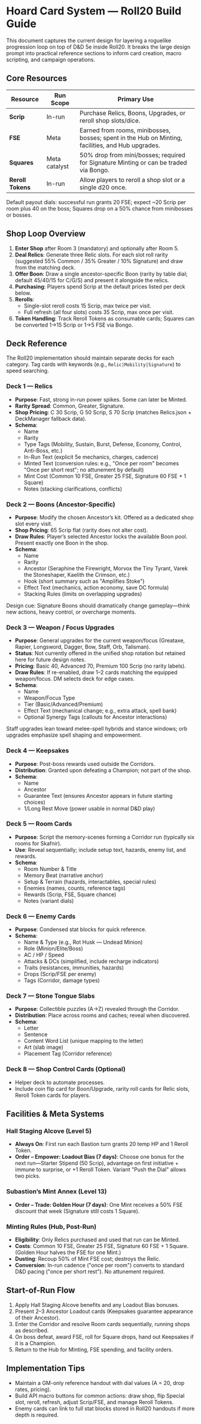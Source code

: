 # Hoard Card System — Roll20 Build Guide

This document captures the current design for layering a roguelike progression loop on top of D&D 5e inside Roll20. It breaks the large design prompt into practical reference sections to inform card creation, macro scripting, and campaign operations.

## Core Resources

| Resource | Run Scope | Primary Use |
| --- | --- | --- |
| **Scrip** | In-run | Purchase Relics, Boons, Upgrades, or reroll shop slots/dice. |
| **FSE** | Meta | Earned from rooms, minibosses, bosses; spent in the Hub on Minting, facilities, and Hub upgrades. |
| **Squares** | Meta catalyst | 50% drop from mini/bosses; required for Signature Minting or can be traded via Bongo. |
| **Reroll Tokens** | In-run | Allow players to reroll a shop slot or a single d20 once. |

Default payout dials: successful run grants 20 FSE; expect ~20 Scrip per room plus 40 on the boss; Squares drop on a 50% chance from minibosses or bosses.

## Shop Loop Overview

1. **Enter Shop** after Room 3 (mandatory) and optionally after Room 5.
2. **Deal Relics**: Generate three Relic slots. For each slot roll rarity (suggested 55% Common / 35% Greater / 10% Signature) and draw from the matching deck.
3. **Offer Boon**: Draw a single ancestor-specific Boon (rarity by table dial; default 45/40/15 for C/G/S) and present it alongside the relics.
4. **Purchasing**: Players spend Scrip at the default prices listed per deck below.
5. **Rerolls**:
   * Single-slot reroll costs 15 Scrip, max twice per visit.
   * Full refresh (all four slots) costs 35 Scrip, max once per visit.
6. **Token Handling**: Track Reroll Tokens as consumable cards; Squares can be converted 1→15 Scrip or 1→5 FSE via Bongo.

## Deck Reference

The Roll20 implementation should maintain separate decks for each category. Tag cards with keywords (e.g., `Relic|Mobility|Signature`) to speed searching.

### Deck 1 — Relics

* **Purpose**: Fast, strong in-run power spikes. Some can later be Minted.
* **Rarity Spread**: Common, Greater, Signature.
* **Shop Pricing**: C 30 Scrip, G 50 Scrip, S 70 Scrip (matches Relics.json + DeckManager fallback data).
* **Schema**:
  * Name
  * Rarity
  * Type Tags (Mobility, Sustain, Burst, Defense, Economy, Control, Anti-Boss, etc.)
  * In-Run Text (explicit 5e mechanics, charges, cadence)
  * Minted Text (conversion rules: e.g., "Once per room" becomes "Once per short rest"; no attunement by default)
  * Mint Cost (Common 10 FSE, Greater 25 FSE, Signature 60 FSE + 1 Square)
  * Notes (stacking clarifications, conflicts)

### Deck 2 — Boons (Ancestor-Specific)

* **Purpose**: Modify the chosen Ancestor’s kit. Offered as a dedicated shop slot every visit.
* **Shop Pricing**: 65 Scrip flat (rarity does not alter cost).
* **Draw Rules**: Player’s selected Ancestor locks the available Boon pool. Present exactly one Boon in the shop.
* **Schema**:
  * Name
  * Rarity
  * Ancestor (Seraphine the Firewright, Morvox the Tiny Tyrant, Varek the Stoneshaper, Kaelith the Crimson, etc.)
  * Hook (short summary such as "Amplifies Stoke")
  * Effect Text (mechanics, action economy, save DC formula)
  * Stacking Rules (limits on overlapping upgrades)

Design cue: Signature Boons should dramatically change gameplay—think new actions, heavy control, or overcharge moments.

### Deck 3 — Weapon / Focus Upgrades

* **Purpose**: General upgrades for the current weapon/focus (Greataxe, Rapier, Longsword, Dagger, Bow, Staff, Orb, Talisman).
* **Status**: Not currently offered in the unified shop rotation but retained here for future design notes.
* **Pricing**: Basic 40, Advanced 70, Premium 100 Scrip (no rarity labels).
* **Draw Rules**: If re-enabled, draw 1–2 cards matching the equipped weapon/focus. DM selects deck for edge cases.
* **Schema**:
  * Name
  * Weapon/Focus Type
  * Tier (Basic/Advanced/Premium)
  * Effect Text (mechanical change; e.g., extra attack, spell bank)
  * Optional Synergy Tags (callouts for Ancestor interactions)

Staff upgrades lean toward melee-spell hybrids and stance windows; orb upgrades emphasize spell shaping and empowerment.

### Deck 4 — Keepsakes

* **Purpose**: Post-boss rewards used outside the Corridors.
* **Distribution**: Granted upon defeating a Champion; not part of the shop.
* **Schema**:
  * Name
  * Ancestor
  * Guarantee Text (ensures Ancestor appears in future starting choices)
  * 1/Long Rest Move (power usable in normal D&D play)

### Deck 5 — Room Cards

* **Purpose**: Script the memory-scenes forming a Corridor run (typically six rooms for Skafnir).
* **Use**: Reveal sequentially; include setup text, hazards, enemy list, and rewards.
* **Schema**:
  * Room Number & Title
  * Memory Beat (narrative anchor)
  * Setup & Terrain (hazards, interactables, special rules)
  * Enemies (names, counts, reference tags)
  * Rewards (Scrip, FSE, Square chance)
  * Notes (variant dials)

### Deck 6 — Enemy Cards

* **Purpose**: Condensed stat blocks for quick reference.
* **Schema**:
  * Name & Type (e.g., Rot Husk — Undead Minion)
  * Role (Minion/Elite/Boss)
  * AC / HP / Speed
  * Attacks & DCs (simplified, include recharge indicators)
  * Traits (resistances, immunities, hazards)
  * Drops (Scrip/FSE per enemy)
  * Tags (Corridor, damage types)

### Deck 7 — Stone Tongue Slabs

* **Purpose**: Collectible puzzles (A→Z) revealed through the Corridor.
* **Distribution**: Place across rooms and caches; reveal when discovered.
* **Schema**:
  * Letter
  * Sentence
  * Content Word List (unique mapping to the letter)
  * Art (slab image)
  * Placement Tag (Corridor reference)

### Deck 8 — Shop Control Cards (Optional)

* Helper deck to automate processes.
* Include coin flip card for Boon/Upgrade, rarity roll cards for Relic slots, Reroll Token cards for players.

## Facilities & Meta Systems

### Hall Staging Alcove (Level 5)

* **Always On**: First run each Bastion turn grants 20 temp HP and 1 Reroll Token.
* **Order – Empower: Loadout Bias (7 days)**: Choose one bonus for the next run—Starter Stipend (50 Scrip), advantage on first initiative + immune to surprise, or +1 Reroll Token. Variant "Push the Dial" allows two picks.

### Subastion’s Mint Annex (Level 13)

* **Order – Trade: Golden Hour (7 days)**: One Mint receives a 50% FSE discount that week (Signature still costs 1 Square).

### Minting Rules (Hub, Post-Run)

* **Eligibility**: Only Relics purchased and used that run can be Minted.
* **Costs**: Common 10 FSE, Greater 25 FSE, Signature 60 FSE + 1 Square. (Golden Hour halves the FSE for one Mint.)
* **Dusting**: Recoup 50% of Mint FSE cost; destroys the Relic.
* **Conversion**: In-run cadence ("once per room") converts to standard D&D pacing ("once per short rest"). No attunement required.

## Start-of-Run Flow

1. Apply Hall Staging Alcove benefits and any Loadout Bias bonuses.
2. Present 2–3 Ancestor Loadout cards (Keepsakes guarantee appearance of their Ancestor).
3. Enter the Corridor and resolve Room cards sequentially, running shops as described.
4. On boss defeat, award FSE, roll for Square drops, hand out Keepsakes if it is a Champion.
5. Return to the Hub for Minting, FSE spending, and facility orders.

## Implementation Tips

* Maintain a GM-only reference handout with dial values (A = 20, drop rates, pricing).
* Build API macro buttons for common actions: draw shop, flip Special slot, reroll, refresh, adjust Scrip/FSE, and manage Reroll Tokens.
* Enemy cards can link to full stat blocks stored in Roll20 handouts if more depth is required.

